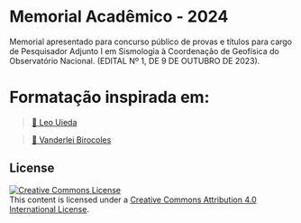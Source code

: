# Memorial Acadêmico - 2024

Memorial apresentado para concurso público de provas e títulos para cargo de Pesquisador Adjunto I em Sismologia à Coordenação de Geofísica do Observatório Nacional.
(EDITAL Nº 1, DE 9 DE OUTUBRO DE 2023).


# Formatação inspirada em:
> [📝 Leo Uieda](https://github.com/leouieda/memorial2023)

> [📝 Vanderlei Birocoles](https://github.com/birocoles/memos)

## License

<a rel="license" href="http://creativecommons.org/licenses/by/4.0/"><img
alt="Creative Commons License" style="border-width:0"
src="https://i.creativecommons.org/l/by/4.0/88x31.png" /></a><br>
This content is licensed under a <a rel="license"
href="http://creativecommons.org/licenses/by/4.0/">Creative Commons Attribution
4.0 International License</a>.

